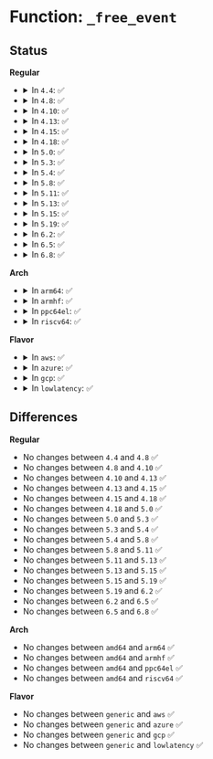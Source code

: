 # Function: <code>_free_event</code>

## Status
<b>Regular</b>
<ul>
<li>
<details>
<summary>In <code>4.4</code>: ✅</summary>

```c
void _free_event(struct perf_event *event);
```

**Collision:** Unique Static

**Inline:** No

**Transformation:** False

**Instances:**

```
In kernel/events/core.c (ffffffff811806b0)
Location: kernel/events/core.c:3715
Inline: False
Direct callers:
  - kernel/events/core.c:free_event
```
**Symbols:**

```
ffffffff811806b0-ffffffff811808ce: _free_event (STB_LOCAL)
```
</details>
</li>
<li>
<details>
<summary>In <code>4.8</code>: ✅</summary>

```c
void _free_event(struct perf_event *event);
```

**Collision:** Unique Static

**Inline:** No

**Transformation:** False

**Instances:**

```
In kernel/events/core.c (ffffffff81192410)
Location: kernel/events/core.c:3966
Inline: False
Direct callers:
  - kernel/events/core.c:put_event
  - kernel/events/core.c:free_event
```
**Symbols:**

```
ffffffff81192410-ffffffff811926fa: _free_event (STB_LOCAL)
```
</details>
</li>
<li>
<details>
<summary>In <code>4.10</code>: ✅</summary>

```c
void _free_event(struct perf_event *event);
```

**Collision:** Unique Static

**Inline:** No

**Transformation:** False

**Instances:**

```
In kernel/events/core.c (ffffffff811a1bc0)
Location: kernel/events/core.c:4063
Inline: False
Direct callers:
  - kernel/events/core.c:put_event
  - kernel/events/core.c:free_event
```
**Symbols:**

```
ffffffff811a1bc0-ffffffff811a1ed4: _free_event (STB_LOCAL)
```
</details>
</li>
<li>
<details>
<summary>In <code>4.13</code>: ✅</summary>

```c
void _free_event(struct perf_event *event);
```

**Collision:** Unique Static

**Inline:** No

**Transformation:** False

**Instances:**

```
In kernel/events/core.c (ffffffff811a93b0)
Location: kernel/events/core.c:4150
Inline: False
Direct callers:
  - kernel/events/core.c:put_event
  - kernel/events/core.c:free_event
```
**Symbols:**

```
ffffffff811a93b0-ffffffff811a96a3: _free_event (STB_LOCAL)
```
</details>
</li>
<li>
<details>
<summary>In <code>4.15</code>: ✅</summary>

```c
void _free_event(struct perf_event *event);
```

**Collision:** Unique Static

**Inline:** No

**Transformation:** False

**Instances:**

```
In kernel/events/core.c (ffffffff811bcc10)
Location: kernel/events/core.c:4084
Inline: False
Direct callers:
  - kernel/events/core.c:put_event
  - kernel/events/core.c:free_event
```
**Symbols:**

```
ffffffff811bcc10-ffffffff811bcefe: _free_event (STB_LOCAL)
```
</details>
</li>
<li>
<details>
<summary>In <code>4.18</code>: ✅</summary>

```c
void _free_event(struct perf_event *event);
```

**Collision:** Unique Static

**Inline:** No

**Transformation:** False

**Instances:**

```
In kernel/events/core.c (ffffffff811dcdd0)
Location: kernel/events/core.c:4419
Inline: False
Direct callers:
  - kernel/events/core.c:put_event
  - kernel/events/core.c:free_event
```
**Symbols:**

```
ffffffff811dcdd0-ffffffff811dd0ff: _free_event (STB_LOCAL)
```
</details>
</li>
<li>
<details>
<summary>In <code>5.0</code>: ✅</summary>

```c
void _free_event(struct perf_event *event);
```

**Collision:** Unique Static

**Inline:** No

**Transformation:** False

**Instances:**

```
In kernel/events/core.c (ffffffff811ed1d0)
Location: kernel/events/core.c:4420
Inline: False
Direct callers:
  - kernel/events/core.c:put_event
  - kernel/events/core.c:free_event
```
**Symbols:**

```
ffffffff811ed1d0-ffffffff811ed4ff: _free_event (STB_LOCAL)
```
</details>
</li>
<li>
<details>
<summary>In <code>5.3</code>: ✅</summary>

```c
void _free_event(struct perf_event *event);
```

**Collision:** Unique Static

**Inline:** No

**Transformation:** False

**Instances:**

```
In kernel/events/core.c (ffffffff81204bc0)
Location: kernel/events/core.c:4446
Inline: False
Direct callers:
  - kernel/events/core.c:put_event
  - kernel/events/core.c:free_event
```
**Symbols:**

```
ffffffff81204bc0-ffffffff81204f32: _free_event (STB_LOCAL)
```
</details>
</li>
<li>
<details>
<summary>In <code>5.4</code>: ✅</summary>

```c
void _free_event(struct perf_event *event);
```

**Collision:** Unique Static

**Inline:** No

**Transformation:** False

**Instances:**

```
In kernel/events/core.c (ffffffff812117b0)
Location: kernel/events/core.c:4541
Inline: False
Direct callers:
  - kernel/events/core.c:put_event
  - kernel/events/core.c:free_event
```
**Symbols:**

```
ffffffff812117b0-ffffffff81211b22: _free_event (STB_LOCAL)
```
</details>
</li>
<li>
<details>
<summary>In <code>5.8</code>: ✅</summary>

```c
void _free_event(struct perf_event *event);
```

**Collision:** Unique Static

**Inline:** No

**Transformation:** False

**Instances:**

```
In kernel/events/core.c (ffffffff8123d890)
Location: kernel/events/core.c:4767
Inline: False
Direct callers:
  - kernel/events/core.c:perf_event_free_task
  - kernel/events/core.c:perf_event_exit_task_context
  - kernel/events/core.c:perf_mmap_close
  - kernel/events/core.c:perf_event_release_kernel
  - kernel/events/core.c:perf_event_release_kernel
  - kernel/events/core.c:free_event
  - kernel/events/core.c:perf_group_detach
  - kernel/events/core.c:perf_group_detach
```
**Symbols:**

```
ffffffff8123d890-ffffffff8123da5e: _free_event (STB_LOCAL)
```
</details>
</li>
<li>
<details>
<summary>In <code>5.11</code>: ✅</summary>

```c
void _free_event(struct perf_event *event);
```

**Collision:** Unique Static

**Inline:** No

**Transformation:** False

**Instances:**

```
In kernel/events/core.c (ffffffff81247c30)
Location: kernel/events/core.c:4846
Inline: False
Direct callers:
  - kernel/events/core.c:perf_event_free_task
  - kernel/events/core.c:perf_event_exit_task_context
  - kernel/events/core.c:perf_mmap_close
  - kernel/events/core.c:perf_event_release_kernel
  - kernel/events/core.c:perf_event_release_kernel
  - kernel/events/core.c:free_event
  - kernel/events/core.c:perf_group_detach
  - kernel/events/core.c:perf_group_detach
```
**Symbols:**

```
ffffffff81247c30-ffffffff81247e12: _free_event (STB_LOCAL)
```
</details>
</li>
<li>
<details>
<summary>In <code>5.13</code>: ✅</summary>

```c
void _free_event(struct perf_event *event);
```

**Collision:** Unique Static

**Inline:** No

**Transformation:** False

**Instances:**

```
In kernel/events/core.c (ffffffff8124baf0)
Location: kernel/events/core.c:4930
Inline: False
Direct callers:
  - kernel/events/core.c:perf_event_free_task
  - kernel/events/core.c:perf_event_exit_event
  - kernel/events/core.c:perf_mmap_close
  - kernel/events/core.c:perf_event_release_kernel
  - kernel/events/core.c:perf_event_release_kernel
  - kernel/events/core.c:free_event
  - kernel/events/core.c:perf_group_detach
  - kernel/events/core.c:perf_group_detach
```
**Symbols:**

```
ffffffff8124baf0-ffffffff8124bcd2: _free_event (STB_LOCAL)
```
</details>
</li>
<li>
<details>
<summary>In <code>5.15</code>: ✅</summary>

```c
void _free_event(struct perf_event *event);
```

**Collision:** Unique Static

**Inline:** No

**Transformation:** False

**Instances:**

```
In kernel/events/core.c (ffffffff812873b0)
Location: kernel/events/core.c:5036
Inline: False
Direct callers:
  - kernel/events/core.c:perf_event_free_task
  - kernel/events/core.c:perf_event_exit_event
  - kernel/events/core.c:perf_mmap_close
  - kernel/events/core.c:perf_event_release_kernel
  - kernel/events/core.c:perf_event_release_kernel
  - kernel/events/core.c:free_event
  - kernel/events/core.c:perf_group_detach
  - kernel/events/core.c:perf_group_detach
```
**Symbols:**

```
ffffffff812873b0-ffffffff81287592: _free_event (STB_LOCAL)
```
</details>
</li>
<li>
<details>
<summary>In <code>5.19</code>: ✅</summary>

```c
void _free_event(struct perf_event *event);
```

**Collision:** Unique Static

**Inline:** No

**Transformation:** False

**Instances:**

```
In kernel/events/core.c (ffffffff812dbb30)
Location: kernel/events/core.c:4934
Inline: False
Direct callers:
  - kernel/events/core.c:perf_event_free_task
  - kernel/events/core.c:perf_event_exit_event
  - kernel/events/core.c:perf_mmap_close
  - kernel/events/core.c:perf_event_release_kernel
  - kernel/events/core.c:perf_event_release_kernel
  - kernel/events/core.c:free_event
  - kernel/events/core.c:perf_group_detach
  - kernel/events/core.c:perf_group_detach
```
**Symbols:**

```
ffffffff812dbb30-ffffffff812dbd2f: _free_event (STB_LOCAL)
```
</details>
</li>
<li>
<details>
<summary>In <code>6.2</code>: ✅</summary>

```c
void _free_event(struct perf_event *event);
```

**Collision:** Unique Static

**Inline:** No

**Transformation:** False

**Instances:**

```
In kernel/events/core.c (ffffffff81343e00)
Location: kernel/events/core.c:5146
Inline: False
Direct callers:
  - kernel/events/core.c:perf_event_free_task
  - kernel/events/core.c:perf_event_exit_event
  - kernel/events/core.c:perf_pending_task
  - kernel/events/core.c:perf_mmap_close
  - kernel/events/core.c:perf_event_release_kernel
  - kernel/events/core.c:perf_event_release_kernel
  - kernel/events/core.c:free_event
  - kernel/events/core.c:perf_group_detach
  - kernel/events/core.c:perf_group_detach
```
**Symbols:**

```
ffffffff81343e00-ffffffff81344010: _free_event (STB_LOCAL)
```
</details>
</li>
<li>
<details>
<summary>In <code>6.5</code>: ✅</summary>

```c
void _free_event(struct perf_event *event);
```

**Collision:** Unique Static

**Inline:** No

**Transformation:** False

**Instances:**

```
In kernel/events/core.c (ffffffff81374e90)
Location: kernel/events/core.c:5146
Inline: False
Direct callers:
  - kernel/events/core.c:perf_event_free_task
  - kernel/events/core.c:perf_event_exit_event
  - kernel/events/core.c:perf_pending_task
  - kernel/events/core.c:perf_mmap_close
  - kernel/events/core.c:perf_event_release_kernel
  - kernel/events/core.c:perf_event_release_kernel
  - kernel/events/core.c:perf_group_detach
  - kernel/events/core.c:perf_group_detach
```
**Symbols:**

```
ffffffff81374e90-ffffffff813750a0: _free_event (STB_LOCAL)
```
</details>
</li>
<li>
<details>
<summary>In <code>6.8</code>: ✅</summary>

```c
void _free_event(struct perf_event *event);
```

**Collision:** Unique Static

**Inline:** No

**Transformation:** False

**Instances:**

```
In kernel/events/core.c (ffffffff8139e1c0)
Location: kernel/events/core.c:5195
Inline: False
Direct callers:
  - kernel/events/core.c:perf_event_free_task
  - kernel/events/core.c:perf_event_exit_event
  - kernel/events/core.c:perf_pending_task
  - kernel/events/core.c:perf_mmap_close
  - kernel/events/core.c:perf_event_release_kernel
  - kernel/events/core.c:perf_event_release_kernel
  - kernel/events/core.c:perf_group_detach
  - kernel/events/core.c:perf_group_detach
```
**Symbols:**

```
ffffffff8139e1c0-ffffffff8139e3d0: _free_event (STB_LOCAL)
```
</details>
</li>
</ul>
<b>Arch</b>
<ul>
<li>
<details>
<summary>In <code>arm64</code>: ✅</summary>

```c
void _free_event(struct perf_event *event);
```

**Collision:** Unique Static

**Inline:** No

**Transformation:** False

**Instances:**

```
In kernel/events/core.c (ffff80001029bb80)
Location: kernel/events/core.c:4541
Inline: False
Direct callers:
  - kernel/events/core.c:put_event
  - kernel/events/core.c:free_event
```
**Symbols:**

```
ffff80001029bb80-ffff80001029bfa0: _free_event (STB_LOCAL)
```
</details>
</li>
<li>
<details>
<summary>In <code>armhf</code>: ✅</summary>

```c
void _free_event(struct perf_event *event);
```

**Collision:** Unique Static

**Inline:** No

**Transformation:** False

**Instances:**

```
In kernel/events/core.c (c04cb0b0)
Location: kernel/events/core.c:4541
Inline: False
Direct callers:
  - kernel/events/core.c:put_event
  - kernel/events/core.c:free_event
```
**Symbols:**

```
c04cb0b0-c04cb550: _free_event (STB_LOCAL)
```
</details>
</li>
<li>
<details>
<summary>In <code>ppc64el</code>: ✅</summary>

```c
void _free_event(struct perf_event *event);
```

**Collision:** Unique Static

**Inline:** No

**Transformation:** False

**Instances:**

```
In kernel/events/core.c (c00000000034bbe0)
Location: kernel/events/core.c:4541
Inline: False
Direct callers:
  - kernel/events/core.c:put_event
  - kernel/events/core.c:free_event
```
**Symbols:**

```
c00000000034bbe0-c00000000034c1e8: _free_event (STB_LOCAL)
```
</details>
</li>
<li>
<details>
<summary>In <code>riscv64</code>: ✅</summary>

```c
void _free_event(struct perf_event *event);
```

**Collision:** Unique Static

**Inline:** No

**Transformation:** False

**Instances:**

```
In kernel/events/core.c (ffffffe0001c96be)
Location: kernel/events/core.c:4541
Inline: False
Direct callers:
  - kernel/events/core.c:perf_event_free_task
  - kernel/events/core.c:perf_event_exit_task
  - kernel/events/core.c:perf_mmap_close
  - kernel/events/core.c:perf_event_release_kernel
  - kernel/events/core.c:perf_event_release_kernel
  - kernel/events/core.c:free_event
  - kernel/events/core.c:perf_group_detach
  - kernel/events/core.c:perf_group_detach
```
**Symbols:**

```
ffffffe0001c96be-ffffffe0001c9a5e: _free_event (STB_LOCAL)
```
</details>
</li>
</ul>
<b>Flavor</b>
<ul>
<li>
<details>
<summary>In <code>aws</code>: ✅</summary>

```c
void _free_event(struct perf_event *event);
```

**Collision:** Unique Static

**Inline:** No

**Transformation:** False

**Instances:**

```
In kernel/events/core.c (ffffffff81209e00)
Location: kernel/events/core.c:4541
Inline: False
Direct callers:
  - kernel/events/core.c:put_event
  - kernel/events/core.c:free_event
```
**Symbols:**

```
ffffffff81209e00-ffffffff8120a172: _free_event (STB_LOCAL)
```
</details>
</li>
<li>
<details>
<summary>In <code>azure</code>: ✅</summary>

```c
void _free_event(struct perf_event *event);
```

**Collision:** Unique Static

**Inline:** No

**Transformation:** False

**Instances:**

```
In kernel/events/core.c (ffffffff811fcbb0)
Location: kernel/events/core.c:4541
Inline: False
Direct callers:
  - kernel/events/core.c:put_event
  - kernel/events/core.c:free_event
```
**Symbols:**

```
ffffffff811fcbb0-ffffffff811fcf6f: _free_event (STB_LOCAL)
```
</details>
</li>
<li>
<details>
<summary>In <code>gcp</code>: ✅</summary>

```c
void _free_event(struct perf_event *event);
```

**Collision:** Unique Static

**Inline:** No

**Transformation:** False

**Instances:**

```
In kernel/events/core.c (ffffffff81207ba0)
Location: kernel/events/core.c:4541
Inline: False
Direct callers:
  - kernel/events/core.c:put_event
  - kernel/events/core.c:free_event
```
**Symbols:**

```
ffffffff81207ba0-ffffffff81207f12: _free_event (STB_LOCAL)
```
</details>
</li>
<li>
<details>
<summary>In <code>lowlatency</code>: ✅</summary>

```c
void _free_event(struct perf_event *event);
```

**Collision:** Unique Static

**Inline:** No

**Transformation:** False

**Instances:**

```
In kernel/events/core.c (ffffffff81216930)
Location: kernel/events/core.c:4541
Inline: False
Direct callers:
  - kernel/events/core.c:put_event
  - kernel/events/core.c:free_event
```
**Symbols:**

```
ffffffff81216930-ffffffff81216cb9: _free_event (STB_LOCAL)
```
</details>
</li>
</ul>

## Differences
<b>Regular</b>
<ul>
<li>
No changes between <code>4.4</code> and <code>4.8</code> ✅
</li>
<li>
No changes between <code>4.8</code> and <code>4.10</code> ✅
</li>
<li>
No changes between <code>4.10</code> and <code>4.13</code> ✅
</li>
<li>
No changes between <code>4.13</code> and <code>4.15</code> ✅
</li>
<li>
No changes between <code>4.15</code> and <code>4.18</code> ✅
</li>
<li>
No changes between <code>4.18</code> and <code>5.0</code> ✅
</li>
<li>
No changes between <code>5.0</code> and <code>5.3</code> ✅
</li>
<li>
No changes between <code>5.3</code> and <code>5.4</code> ✅
</li>
<li>
No changes between <code>5.4</code> and <code>5.8</code> ✅
</li>
<li>
No changes between <code>5.8</code> and <code>5.11</code> ✅
</li>
<li>
No changes between <code>5.11</code> and <code>5.13</code> ✅
</li>
<li>
No changes between <code>5.13</code> and <code>5.15</code> ✅
</li>
<li>
No changes between <code>5.15</code> and <code>5.19</code> ✅
</li>
<li>
No changes between <code>5.19</code> and <code>6.2</code> ✅
</li>
<li>
No changes between <code>6.2</code> and <code>6.5</code> ✅
</li>
<li>
No changes between <code>6.5</code> and <code>6.8</code> ✅
</li>
</ul>
<b>Arch</b>
<ul>
<li>
No changes between <code>amd64</code> and <code>arm64</code> ✅
</li>
<li>
No changes between <code>amd64</code> and <code>armhf</code> ✅
</li>
<li>
No changes between <code>amd64</code> and <code>ppc64el</code> ✅
</li>
<li>
No changes between <code>amd64</code> and <code>riscv64</code> ✅
</li>
</ul>
<b>Flavor</b>
<ul>
<li>
No changes between <code>generic</code> and <code>aws</code> ✅
</li>
<li>
No changes between <code>generic</code> and <code>azure</code> ✅
</li>
<li>
No changes between <code>generic</code> and <code>gcp</code> ✅
</li>
<li>
No changes between <code>generic</code> and <code>lowlatency</code> ✅
</li>
</ul>
